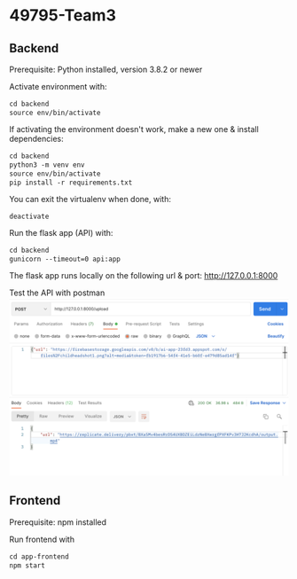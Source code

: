 # 49795-Team3

## Backend
Prerequisite: Python installed, version 3.8.2 or newer

Activate environment with: 
```
cd backend
source env/bin/activate
```

If activating the environment doesn't work, make a new one & install dependencies: 
```
cd backend
python3 -m venv env
source env/bin/activate
pip install -r requirements.txt
```
You can exit the virtualenv when done, with:
```
deactivate
```
Run the flask app (API) with: 
```
cd backend
gunicorn --timeout=0 api:app
```
The flask app runs locally on the following url & port: http://127.0.0.1:8000

Test the API with postman
![Screenshot](screenshotpostman.png)
## Frontend
Prerequisite: npm installed

Run frontend with 
```
cd app-frontend
npm start
```
